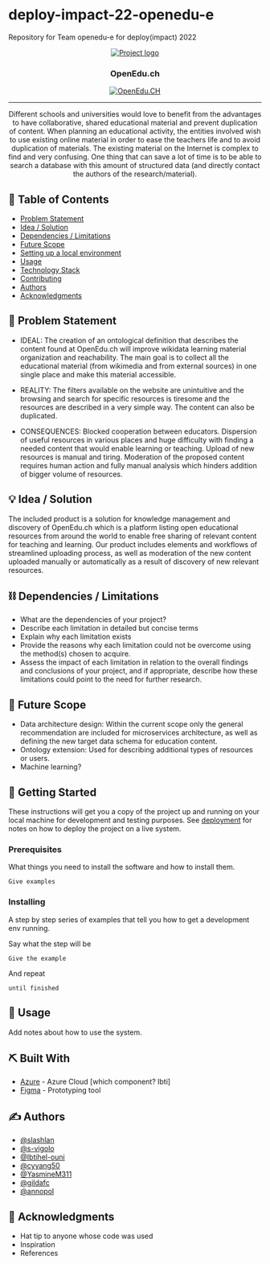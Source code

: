 # deploy-impact-22-openedu-e
Repository for Team openedu-e for deploy(impact) 2022

<p align="center">
  <a href="" rel="noopener">
 <img src="https://user-images.githubusercontent.com/37207832/199510757-5fde0b18-bd73-49bc-8c32-1a8827dcdf81.png" alt="Project logo">
 </a>
</p>
<h3 align="center">OpenEdu.ch</h3>

<div align="center">

  [![OpenEdu.CH](https://img.shields.io/badge/project-name-orange.svg)](http://openedu.ch) 

</div>

---

<p align="center"> 
Different schools and universities would love to benefit from the advantages to have collaborative, shared educational material and prevent duplication of content. When planning an educational activity, the entities involved wish to use existing online material in order to ease the teachers life and to avoid duplication of materials. The existing material on the Internet is complex to find and very confusing. One thing that can save a lot of time is to be able to search a database with this amount of structured data (and directly contact the authors of the research/material).
<br> 
</p>

## 📝 Table of Contents
- [Problem Statement](#problem_statement)
- [Idea / Solution](#idea)
- [Dependencies / Limitations](#limitations)
- [Future Scope](#future_scope)
- [Setting up a local environment](#getting_started)
- [Usage](#usage)
- [Technology Stack](#tech_stack)
- [Contributing](../CONTRIBUTING.md)
- [Authors](#authors)
- [Acknowledgments](#acknowledgments)

## 🧐 Problem Statement <a name = "problem_statement"></a>

- IDEAL: The creation of an ontological definition that describes the content found at OpenEdu.ch will improve wikidata learning material organization and reachability. The main goal is to collect all the educational material (from wikimedia and from external sources) in one single place and make this material accessible. 

- REALITY: The filters available on the website are unintuitive and the browsing and search for specific resources is tiresome and the resources are described in a very simple way. The content can also be duplicated.   

- CONSEQUENCES: Blocked cooperation between educators. Dispersion of useful resources in various places and huge difficulty with finding a needed content that would enable learning or teaching. Upload of new resources is manual and tiring. Moderation of the proposed content requires human action and fully manual analysis which hinders addition of bigger volume of resources.

## 💡 Idea / Solution <a name = "idea"></a>
The included product is a solution for knowledge management and discovery of OpenEdu.ch which is a platform listing open educational resources from around the world to enable free sharing of relevant content for teaching and learning. 
Our product includes elements and workflows of streamlined uploading process, as well as moderation of the new content uploaded manually or automatically as a result of discovery of new relevant resources.  

## ⛓️ Dependencies / Limitations <a name = "limitations"></a>
- What are the dependencies of your project?
- Describe each limitation in detailed but concise terms
- Explain why each limitation exists
- Provide the reasons why each limitation could not be overcome using the method(s) chosen to acquire.
- Assess the impact of each limitation in relation to the overall findings and conclusions of your project, and if 
appropriate, describe how these limitations could point to the need for further research.

## 🚀 Future Scope <a name = "future_scope"></a>
- Data architecture design: Within the current scope only the general recommendation are included for microservices architecture, as well as defining the new target data schema for education content.
- Ontology extension: Used for describing additional types of resources or users.
- Machine learning? 

## 🏁 Getting Started <a name = "getting_started"></a>
These instructions will get you a copy of the project up and running on your local machine for development 
and testing purposes. See [deployment](#deployment) for notes on how to deploy the project on a live system.

### Prerequisites

What things you need to install the software and how to install them.

```
Give examples
```

### Installing

A step by step series of examples that tell you how to get a development env running.

Say what the step will be

```
Give the example
```

And repeat

```
until finished
```

## 🎈 Usage <a name="usage"></a>
Add notes about how to use the system.

## ⛏️ Built With <a name = "tech_stack"></a>
- [Azure](https://https://portal.azure.com/) - Azure Cloud [which component? Ibti]
- [Figma](https://nodejs.org/en/) - Prototyping tool

## ✍️ Authors <a name = "authors"></a>
- [@slashlan](https://github.com/slashlan)
- [@s-vigolo](https://github.com/s-vigolo)
- [@Ibtihel-ouni](https://github.com/Ibtihel-ouni)
- [@cyyang50](https://github.com/cyyang50)
- [@YasmineM311](https://github.com/YasmineM311)
- [@gildafc](https://github.com/gildafc)
- [@annopol](https://github.com/annopol)

## 🎉 Acknowledgments <a name = "acknowledgments"></a>
- Hat tip to anyone whose code was used
- Inspiration
- References
